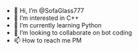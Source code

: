 - 👋 Hi, I’m @SofaGlass777
- 👀 I’m interested in C++
- 🌱 I’m currently learning Python
- 💞️ I’m looking to collaborate on bot coding
- 📫 How to reach me PM

<!---
SofaGlass777/SofaGlass777 is a ✨ special ✨ repository because its `README.md` (this file) appears on your GitHub profile.
You can click the Preview link to take a look at your changes.
--->
